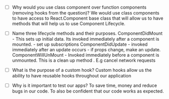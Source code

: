- [ ] Why would you use class component over function components (removing hooks from the question)?
      We would use class components to have access to React.Component base class that will allow us to have methods that will help us to use Component Lifecycle.

- [ ] Name three lifecycle methods and their purposes.
      ComponentDidMount - This sets up initial data. Its invoked immediately after a component is mounted. - set up subscriptions
      ComponentDidUpdate - invoked immediately after an update occurs - if props change, make an update.
      ComponentWillUnMount - Invoked immediately before a component is unmounted. This is a clean up method . E.g cancel network requests

- [ ] What is the purpose of a custom hook?
      Custom hooks allow us the ability to have reusable hooks throughout our application

- [ ] Why is it important to test our apps?
      To save time, money and reduce bugs in our code. To also be confident that our code works as expected.
